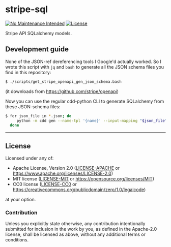 stripe-sql
==========
[![No Maintenance Intended](http://unmaintained.tech/badge.svg)](http://unmaintained.tech)
[![License](https://img.shields.io/badge/license-Apache--2.0%20OR%20MIT%20OR%20CC0-blue.svg)](https://opensource.org/licenses/Apache-2.0)

Stripe API SQLalchemy models.

## Development guide

None of the JSON-ref dereferencing tools I Google'd actually worked. So I wrote this script with `jq` and `bash` to generate all the JSON schema files you find in this repository:

```sh
$ ./scripts/get_stripe_openapi_gen_json_schema.bash
```

(it downloads from https://github.com/stripe/openapi)

Now you can use the regular cdd-python CLI to generate SQLalchemy from these JSON-schema files:
```sh
$ for json_file in *.json; do
     python -m cdd gen --name-tpl '{name}' --input-mapping "$json_file" --parse 'json_schema' --emit 'sqlalchemy' --output-filename "${json_file%.*}"'.py'
  done
```

---

## License

Licensed under any of:

- Apache License, Version 2.0 ([LICENSE-APACHE](LICENSE-APACHE) or <https://www.apache.org/licenses/LICENSE-2.0>)
- MIT license ([LICENSE-MIT](LICENSE-MIT) or <https://opensource.org/licenses/MIT>)
- CC0 license ([LICENSE-CC0](LICENSE-CC0) or <https://creativecommons.org/publicdomain/zero/1.0/legalcode>)

at your option.

### Contribution

Unless you explicitly state otherwise, any contribution intentionally submitted
for inclusion in the work by you, as defined in the Apache-2.0 license, shall be
licensed as above, without any additional terms or conditions.

